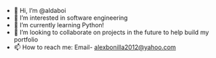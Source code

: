 - 👋 Hi, I’m @aldaboi
- 👀 I’m interested in software engineering
- 🌱 I’m currently learning Python!
- 💞️ I’m looking to collaborate on projects in the future to help build my portfolio
- 📫 How to reach me: Email- alexbonilla2012@yahoo.com

<!---
aldaboi/aldaboi is a ✨ special ✨ repository because its `README.md` (this file) appears on your GitHub profile.
You can click the Preview link to take a look at your changes.
--->
